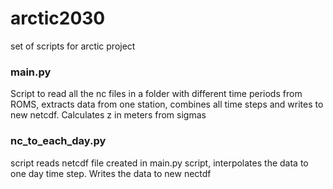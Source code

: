 # arctic2030
set of scripts for arctic project

### main.py 
Script to read all the nc files in a folder with different time periods from ROMS,
extracts data from one station, combines all time steps and writes to new netcdf. 
Calculates z in meters from sigmas 

### nc_to_each_day.py 
 script reads netcdf file created in main.py script, interpolates the  data to one day 
 time step. 
 Writes the data to new nectdf 
